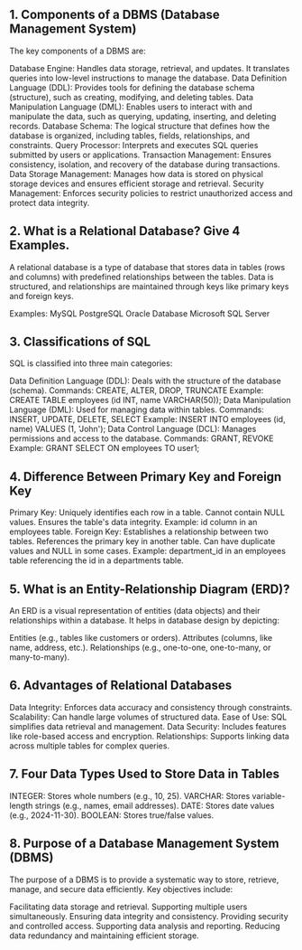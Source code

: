 ## 1. Components of a DBMS (Database Management System)
The key components of a DBMS are:

Database Engine: Handles data storage, retrieval, and updates. It translates queries into low-level instructions to manage the database.
Data Definition Language (DDL): Provides tools for defining the database schema (structure), such as creating, modifying, and deleting tables.
Data Manipulation Language (DML): Enables users to interact with and manipulate the data, such as querying, updating, inserting, and deleting records.
Database Schema: The logical structure that defines how the database is organized, including tables, fields, relationships, and constraints.
Query Processor: Interprets and executes SQL queries submitted by users or applications.
Transaction Management: Ensures consistency, isolation, and recovery of the database during transactions.
Data Storage Management: Manages how data is stored on physical storage devices and ensures efficient storage and retrieval.
Security Management: Enforces security policies to restrict unauthorized access and protect data integrity.
## 2. What is a Relational Database? Give 4 Examples.
A relational database is a type of database that stores data in tables (rows and columns) with predefined relationships between the tables. Data is structured, and relationships are maintained through keys like primary keys and foreign keys.

Examples:
MySQL
PostgreSQL
Oracle Database
Microsoft SQL Server
## 3. Classifications of SQL
SQL is classified into three main categories:

Data Definition Language (DDL): Deals with the structure of the database (schema).
Commands: CREATE, ALTER, DROP, TRUNCATE
Example: CREATE TABLE employees (id INT, name VARCHAR(50));
Data Manipulation Language (DML): Used for managing data within tables.
Commands: INSERT, UPDATE, DELETE, SELECT
Example: INSERT INTO employees (id, name) VALUES (1, 'John');
Data Control Language (DCL): Manages permissions and access to the database.
Commands: GRANT, REVOKE
Example: GRANT SELECT ON employees TO user1;
## 4. Difference Between Primary Key and Foreign Key
Primary Key:
Uniquely identifies each row in a table.
Cannot contain NULL values.
Ensures the table's data integrity.
Example: id column in an employees table.
Foreign Key:
Establishes a relationship between two tables.
References the primary key in another table.
Can have duplicate values and NULL in some cases.
Example: department_id in an employees table referencing the id in a departments table.
## 5. What is an Entity-Relationship Diagram (ERD)?
An ERD is a visual representation of entities (data objects) and their relationships within a database. It helps in database design by depicting:

Entities (e.g., tables like customers or orders).
Attributes (columns, like name, address, etc.).
Relationships (e.g., one-to-one, one-to-many, or many-to-many).
## 6. Advantages of Relational Databases
Data Integrity: Enforces data accuracy and consistency through constraints.
Scalability: Can handle large volumes of structured data.
Ease of Use: SQL simplifies data retrieval and management.
Data Security: Includes features like role-based access and encryption.
Relationships: Supports linking data across multiple tables for complex queries.
## 7. Four Data Types Used to Store Data in Tables
INTEGER: Stores whole numbers (e.g., 10, 25).
VARCHAR: Stores variable-length strings (e.g., names, email addresses).
DATE: Stores date values (e.g., 2024-11-30).
BOOLEAN: Stores true/false values.
## 8. Purpose of a Database Management System (DBMS)
The purpose of a DBMS is to provide a systematic way to store, retrieve, manage, and secure data efficiently. Key objectives include:

Facilitating data storage and retrieval.
Supporting multiple users simultaneously.
Ensuring data integrity and consistency.
Providing security and controlled access.
Supporting data analysis and reporting.
Reducing data redundancy and maintaining efficient storage.